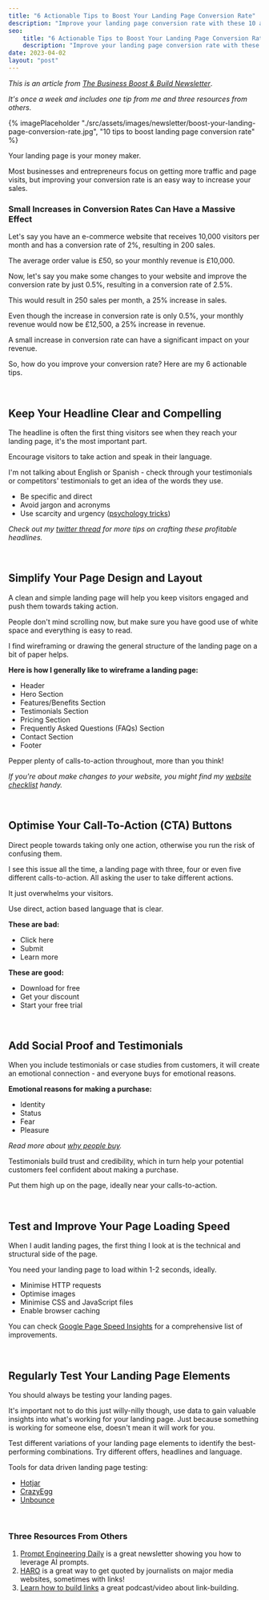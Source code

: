 ```yaml
---
title: "6 Actionable Tips to Boost Your Landing Page Conversion Rate"
description: "Improve your landing page conversion rate with these 10 actionable tips. Learn how to optimise your page speed, create compelling headlines and more."
seo:
    title: "6 Actionable Tips to Boost Your Landing Page Conversion Rate"
    description: "Improve your landing page conversion rate with these 10 actionable tips. Learn how to optimise your page speed, create compelling headlines and more."
date: 2023-04-02
layout: "post"
---
```


*This is an article from [The Business Boost & Build Newsletter](/newsletter)*. 

*It's once a week and includes one tip from me and three resources from others.*

{% imagePlaceholder "./src/assets/images/newsletter/boost-your-landing-page-conversion-rate.jpg", "10 tips to boost landing page conversion rate" %}

Your landing page is your money maker.

Most businesses and entrepreneurs focus on getting more traffic and page visits, but improving your conversion rate is an easy way to increase your sales.

### Small Increases in Conversion Rates Can Have a Massive Effect

Let's say you have an e-commerce website that receives 10,000 visitors per month and has a conversion rate of 2%, resulting in 200 sales.

The average order value is £50, so your monthly revenue is £10,000.

Now, let's say you make some changes to your website and improve the conversion rate by just 0.5%, resulting in a conversion rate of 2.5%.

This would result in 250 sales per month, a 25% increase in sales.

Even though the increase in conversion rate is only 0.5%, your monthly revenue would now be £12,500, a 25% increase in revenue.

A small increase in conversion rate can have a significant impact on your revenue.

So, how do you improve your conversion rate? Here are my 6 actionable tips.

&nbsp;
## Keep Your Headline Clear and Compelling

The headline is often the first thing visitors see when they reach your landing page, it's the most important part.

Encourage visitors to take action and speak in their language.

I'm not talking about English or Spanish - check through your testimonials or competitors' testimonials to get an idea of the words they use.

- Be specific and direct
- Avoid jargon and acronyms
- Use scarcity and urgency ([psychology tricks](/newsletters/5-must-know-psychology-tricks-that-attract-customers-and-boost-sales/))

*Check out my [twitter thread](https://twitter.com/geerodge/status/1626839993313288192?s=20) for more tips on crafting these profitable headlines.*

&nbsp;
## Simplify Your Page Design and Layout

A clean and simple landing page will help you keep visitors engaged and push them towards taking action.

People don't mind scrolling now, but make sure you have good use of white space and everything is easy to read.

I find wireframing or drawing the general structure of the landing page on a bit of paper helps.

**Here is how I generally like to wireframe a landing page:**

- Header
- Hero Section
- Features/Benefits Section
- Testimonials Section
- Pricing Section
- Frequently Asked Questions (FAQs) Section
- Contact Section
- Footer

Pepper plenty of calls-to-action throughout, more than you think!

*If you're about make changes to your website, you might find my [website checklist](/guides/website-checklist/) handy.*

&nbsp;
## Optimise Your Call-To-Action (CTA) Buttons

Direct people towards taking only one action, otherwise you run the risk of confusing them.

I see this issue all the time, a landing page with three, four or even five different calls-to-action. All asking the user to take different actions.

It just overwhelms your visitors.

Use direct, action based language that is clear.

**These are bad:**

- Click here
- Submit
- Learn more

**These are good:**

- Download for free
- Get your discount
- Start your free trial

&nbsp;
## Add Social Proof and Testimonials

When you include testimonials or case studies from customers, it will create an emotional connection - and everyone buys for emotional reasons.

**Emotional reasons for making a purchase:**

- Identity
- Status
- Fear
- Pleasure

*Read more about [why people buy](/newsletters/why-customers-buy-and-the-levers-you-can-use/).*

Testimonials build trust and credibility, which in turn help your potential customers feel confident about making a purchase.

Put them high up on the page, ideally near your calls-to-action.

&nbsp;
## Test and Improve Your Page Loading Speed

When I audit landing pages, the first thing I look at is the technical and structural side of the page.

You need your landing page to load within 1-2 seconds, ideally.

- Minimise HTTP requests
- Optimise images
- Minimise CSS and JavaScript files
- Enable browser caching

You can check [Google Page Speed Insights](https://pagespeed.web.dev/) for a comprehensive list of improvements.

&nbsp;
## Regularly Test Your Landing Page Elements

You should always be testing your landing pages.

It's important not to do this just willy-nilly though, use data to gain valuable insights into what's working for your landing page. Just because something is working for someone else, doesn't mean it will work for you.

Test different variations of your landing page elements to identify the best-performing combinations. Try different offers, headlines and language.

Tools for data driven landing page testing:

- [Hotjar](https://www.hotjar.com/)
- [CrazyEgg](https://www.crazyegg.com/)
- [Unbounce](https://unbounce.com/)


&nbsp;
### Three Resources From Others

1. [Prompt Engineering Daily](https://www.neatprompts.com/subscribe?ref=1V4jQw66hC) is a great newsletter showing you how to leverage AI prompts.
2. [HARO](https://www.helpareporter.com/) is a great way to get quoted by journalists on major media websites, sometimes with links!
3. [Learn how to build links](https://www.authorityhacker.com/307-exposing-how-our-dr-90-links-were-built/) a great podcast/video about link-building.


